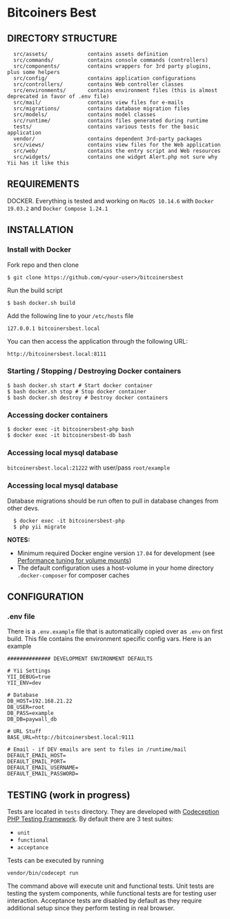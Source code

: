 # Bitcoiners Best

DIRECTORY STRUCTURE
-------------------

      src/assets/             contains assets definition
      src/commands/           contains console commands (controllers)
      src/components/         contains wrappers for 3rd party plugins, plus some helpers
      src/config/             contains application configurations
      src/controllers/        contains Web controller classes
      src/environments/       contains environment files (this is almost deprecated in favor of .env file)
      src/mail/               contains view files for e-mails
      src/migrations/         contains database migration files
      src/models/             contains model classes
      src/runtime/            contains files generated during runtime
      tests/                  contains various tests for the basic application
      vendor/                 contains dependent 3rd-party packages
      src/views/              contains view files for the Web application
      src/web/                contains the entry script and Web resources
      src/widgets/            contains one widget Alert.php not sure why Yii has it like this



REQUIREMENTS
------------

DOCKER. Everything is tested and working on `MacOS 10.14.6` with `Docker 19.03.2` and `Docker Compose 1.24.1`


INSTALLATION
------------

### Install with Docker

Fork repo and then clone

    $ git clone https://github.com/<your-user>/bitcoinersbest

Run the build script

    $ bash docker.sh build
    
Add the following line to your `/etc/hosts` file

    127.0.0.1 bitcoinersbest.local
    
You can then access the application through the following URL:

    http://bitcoinersbest.local:8111
   
### Starting / Stopping / Destroying Docker containers
    $ bash docker.sh start # Start docker container
    $ bash docker.sh stop # Stop docker container
    $ bash docker.sh destroy # Destroy docker containers

### Accessing docker containers
    $ docker exec -it bitcoinersbest-php bash
    $ docker exec -it bitcoinersbest-db bash

### Accessing local mysql database
   `bitcoinersbest.local:21222` with user/pass `root/example`
   
### Accessing local mysql database

Database migrations should be run often to pull in database changes from other devs.
      
      $ docker exec -it bitcoinersbest-php
      $ php yii migrate
    
**NOTES:** 
- Minimum required Docker engine version `17.04` for development (see [Performance tuning for volume mounts](https://docs.docker.com/docker-for-mac/osxfs-caching/))
- The default configuration uses a host-volume in your home directory `.docker-composer` for composer caches


CONFIGURATION
-------------

### .env file

There is a `.env.example` file that is automatically copied over as `.env` on first build. This file contains the environment specific config vars. Here is an example

```
############## DEVELOPMENT ENVIRONMENT DEFAULTS

# Yii Settings
YII_DEBUG=true
YII_ENV=dev

# Database
DB_HOST=192.168.21.22
DB_USER=root
DB_PASS=example
DB_DB=paywall_db

# URL Stuff
BASE_URL=http://bitcoinersbest.local:9111

# Email - if DEV emails are sent to files in /runtime/mail
DEFAULT_EMAIL_HOST=
DEFAULT_EMAIL_PORT=
DEFAULT_EMAIL_USERNAME=
DEFAULT_EMAIL_PASSWORD=
```

TESTING (work in progress)
-------

Tests are located in `tests` directory. They are developed with [Codeception PHP Testing Framework](http://codeception.com/).
By default there are 3 test suites:

- `unit`
- `functional`
- `acceptance`

Tests can be executed by running

```
vendor/bin/codecept run
```

The command above will execute unit and functional tests. Unit tests are testing the system components, while functional
tests are for testing user interaction. Acceptance tests are disabled by default as they require additional setup since
they perform testing in real browser. 
